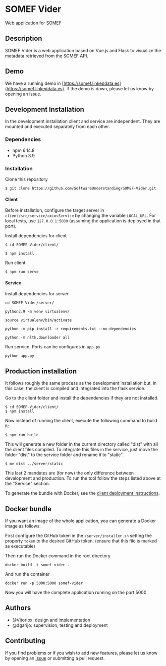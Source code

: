 # SOMEF Vider
Web application for [SOMEF](https://github.com/KnowledgeCaptureAndDiscovery/somef)

## Description
SOMEF Vider is a web application based on Vue.js and Flask to visualize the metadata retrieved from the
SOMEF API.

## Demo
We have a running demo in [https://somef.linkeddata.es](https://somef.linkeddata.es). If the demo is down, please let us know by opening an issue.

## Development Installation
In the development installation client and service are independent. They are mounted and executed separately
from each other.

### Dependencies

* npm 6.14.8
* Python 3.9

### Installation

Clone this repository
```
$ git clone https://github.com/SoftwareUnderstanding/SOMEF-Vider.git      
```

#### Client

Before installation, configure the target server in `client/src/service/axiosService` by changing the variable `LOCAL_URL`. For local tests, use `127.0.0.1:5000` (assuming the application is deployed in that port).

Install dependencies for client
```
$ cd SOMEF-Vider/client/
```
```
$ npm install
```
Run client
```
$ npm run serve
```

#### Service
Install dependencies for server
```
cd SOMEF-Vider/server/
```
```
python3.9 -m venv virtualenv/
```
```
source virtualenv/bin/activate 
```
```
python -m pip install -r requirements.txt --no-dependencies
```
```
python -m nltk.downloader all
```
Run service. Ports can be configures in `app.py`
``` 
python app.py
```

## Production installation
It follows roughly the same process as the development installation but, in this case, the client is compiled and
integrated into the flask service.

Go to the client folder and install the dependencies if they are not installed.

```
$ cd SOMEF-Vider/client/
$ npm install
```
Now instead of running the client, execute the following command to build it:
```
$ npm run build
```
This will generate a new folder in the current directory called "dist" with all the client files compiled.
To integrate this files in the service, just move the folder "dist" to the service folder and rename it to "static".
```
$ mv dist ../server/static
```
This last 2 mandates are (for now) the only difference between development and production. To run the tool
follow the steps listed above at the "Service" section.

To generate the bundle with Docker, see the [client deployment instructions](https://github.com/SoftwareUnderstanding/SOMEF-Vider/blob/master/client/README.md).

## Docker bundle
If you want an image of the whole application, you can generate a Docker image as follows:

First configure the GitHub token in the `/server/installer.sh` setting the property `token`
to the desired GitHub token. (ensure that this file is marked as executable)

Then run the Docker command in the root directory
```
docker build -t somef-vider .
```
And run the container
```
docker run -p 5000:5000 somef-vider
```

Now you will have the complete application running on the port 5000

## Authors
- @Vitoriox: design and implementation
- @dgarijo: supervision, testing and deployment

## Contributing

If you find problems or if you wish to add new features, please let us know by opening an [issue](https://github.com/SoftwareUnderstanding/SOMEF-Vider/issues) or submitting a pull request.

